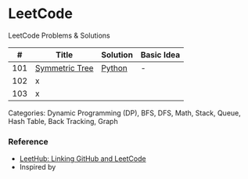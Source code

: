 # LeetCode
LeetCode Problems & Solutions
  
| # | Title | Solution | Basic Idea |
|---| ----- | -------- | ---------- |
|101|[Symmetric Tree](https://leetcode.com/problems/symmetric-tree/) | [Python](./101-symmetric-tree)|-|
|102|x
|103|x

Categories: Dynamic Programming (DP), BFS, DFS, Math, Stack, Queue, Hash Table, Back Tracking, Graph

### Reference
- [LeetHub: Linking GitHub and LeetCode](https://github.com/QasimWani/LeetHub)
- Inspired by 

